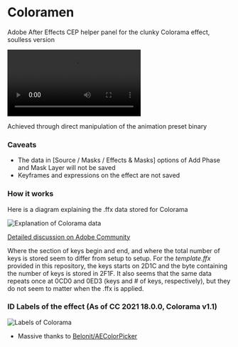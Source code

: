 # Coloramen

Adobe After Effects CEP helper panel for the clunky Colorama effect, soulless version

![Video Demo](https://user-images.githubusercontent.com/13716477/117592816-12e84a00-b108-11eb-97e6-366e62137be8.mp4)

Achieved through direct manipulation of the animation preset binary

### Caveats
- The data in [Source / Masks / Effects & Masks] options of Add Phase and Mask Layer will not be saved
- Keyframes and expressions on the effect are not saved

### How it works
Here is a diagram explaining the .ffx data stored for Colorama

![Explanation of Colorama data](https://i.imgur.com/U0D5Q5h.png)

[Detailed discussion on Adobe Community](https://community.adobe.com/t5/after-effects/change-colorama-colors-via-scripting/m-p/10392133)

Where the section of keys begin and end, and where the total number of keys is stored seem to differ from setup to setup. For the *template.ffx* provided in this repository, the keys starts on 2D1C and the byte containing the number of keys is stored in 2F1F.
It also seems that the same data repeats once at 0CD0 and 0ED3 (keys and # of keys, respectively), but they do not seem to matter when the .ffx is applied.

### ID Labels of the effect (As of CC 2021 18.0.0, Colorama v1.1)

![Labels of Colorama](https://i.imgur.com/TLkFsAq.png)

- Massive thanks to [Belonit/AEColorPicker](https://github.com/Belonit/AEColorPicker)

